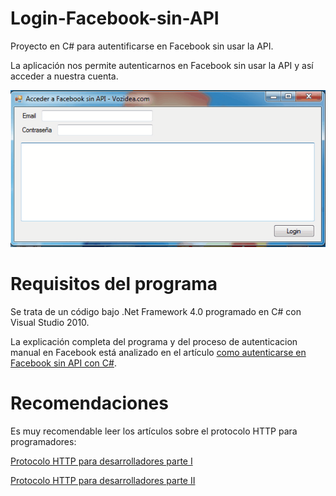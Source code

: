 Login-Facebook-sin-API
======================

Proyecto en C# para autentificarse en Facebook sin usar la API.

La aplicación nos permite autenticarnos en Facebook sin usar la API y así acceder a nuestra cuenta.

![Publicar en Twitter con C#](Autenticacion-Facebook-sin-API-C%23.png)


Requisitos del programa
=======================

Se trata de un código bajo .Net Framework 4.0 programado en C# con Visual Studio 2010.

La explicación completa del programa y del proceso de autenticacion manual en Facebook está analizado en el artículo [como autenticarse en Facebook sin API con C#](http://www.vozidea.com/autenticarse-en-facebook-sin-api-con-c).

Recomendaciones
===============

Es muy recomendable leer los artículos sobre el protocolo HTTP para programadores:

[Protocolo HTTP para desarrolladores parte I](http://www.vozidea.com/protocolo-http-desarrolladores-uno)

[Protocolo HTTP para desarrolladores parte II](http://www.vozidea.com/protocolo-http-desarrolladores-dos)
